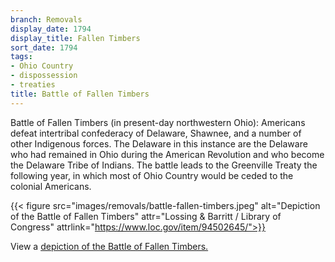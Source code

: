 ```yaml
---
branch: Removals
display_date: 1794
display_title: Fallen Timbers
sort_date: 1794
tags:
- Ohio Country
- dispossession
- treaties
title: Battle of Fallen Timbers
---
```


Battle of Fallen Timbers (in present-day northwestern Ohio): Americans defeat intertribal confederacy of Delaware, Shawnee, and a number of other Indigenous forces. The Delaware in this instance are the Delaware who had remained in Ohio during the American Revolution and who become the Delaware Tribe of Indians. The battle leads to the Greenville Treaty the following year, in which most of Ohio Country would be ceded to the colonial Americans. 

{{< figure src="images/removals/battle-fallen-timbers.jpeg" alt="Depiction of the Battle of Fallen Timbers" attr="Lossing & Barritt / Library of Congress" attrlink="https://www.loc.gov/item/94502645/">}}

View a [depiction of the Battle of Fallen Timbers.](https://commons.wikimedia.org/wiki/File:Fallen_timbers.jpg#/media/File:Fallen_timbers.jpg)
